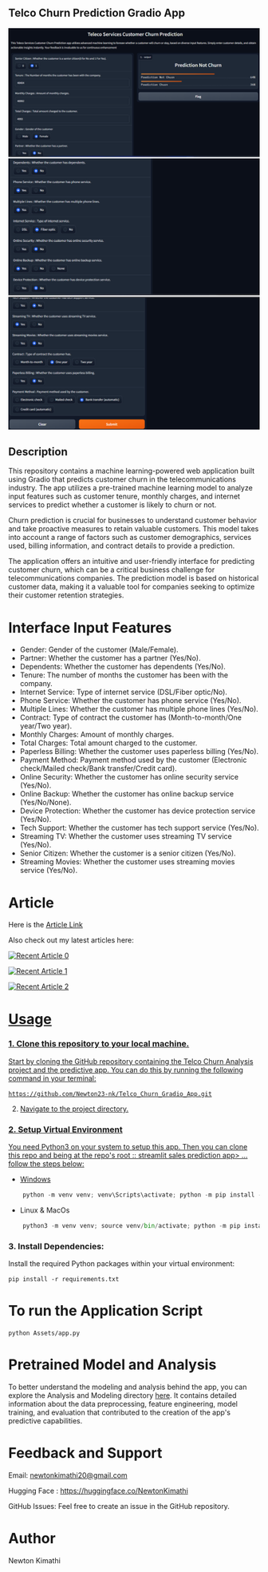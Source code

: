 ## Telco Churn Prediction Gradio App

![App Screenshot](Images/Interface.png)
![App Screenshot](Images/Interface2.png)
![App Screenshot](Images/Interface3.png)

## Description

This repository contains a machine learning-powered web application built using Gradio that predicts customer churn in the telecommunications industry. The app utilizes a pre-trained machine learning model to analyze input features such as customer tenure, monthly charges, and internet services to predict whether a customer is likely to churn or not.

Churn prediction is crucial for businesses to understand customer behavior and take proactive measures to retain valuable customers. This model takes into account a range of factors such as customer demographics, services used, billing information, and contract details to provide a prediction.

The application offers an intuitive and user-friendly interface for predicting customer churn, which can be a critical business challenge for telecommunications companies. The prediction model is based on historical customer data, making it a valuable tool for companies seeking to optimize their customer retention strategies.


# Interface Input Features
* Gender: Gender of the customer (Male/Female).
* Partner: Whether the customer has a partner (Yes/No).
* Dependents: Whether the customer has dependents (Yes/No).
* Tenure: The number of months the customer has been with the company.
* Internet Service: Type of internet service (DSL/Fiber optic/No).
* Phone Service: Whether the customer has phone service (Yes/No).
* Multiple Lines: Whether the customer has multiple phone lines (Yes/No).
* Contract: Type of contract the customer has (Month-to-month/One year/Two year).
* Monthly Charges: Amount of monthly charges.
* Total Charges: Total amount charged to the customer.
* Paperless Billing: Whether the customer uses paperless billing (Yes/No).
* Payment Method: Payment method used by the customer (Electronic check/Mailed check/Bank transfer/Credit card).
* Online Security: Whether the customer has online security service (Yes/No).
* Online Backup: Whether the customer has online backup service (Yes/No/None).
* Device Protection: Whether the customer has device protection service (Yes/No).
* Tech Support: Whether the customer has tech support service (Yes/No).
* Streaming TV: Whether the customer uses streaming TV service (Yes/No).
* Senior Citizen: Whether the customer is a senior citizen (Yes/No).
* Streaming Movies: Whether the customer uses streaming movies service (Yes/No).

# Article 
Here is the [Article Link](https://medium.com/@NewtonKimathi/imagine-youve-developed-a-sophisticated-machine-learning-model-in-this-case-one-that-predicts-ba6c0286b2c7)

Also check out my latest articles here:

<a target="_blank" href="https://github-readme-medium-recent-article.vercel.app/medium/@@NewtonKimathi/0"><img src="https://github-readme-medium-recent-article.vercel.app/medium/@@NewtonKimathi/0" alt="Recent Article 0"> 

<a target="_blank" href="https://github-readme-medium-recent-article.vercel.app/medium/@@NewtonKimathi/1"><img src="https://github-readme-medium-recent-article.vercel.app/medium/@@NewtonKimathi/1" alt="Recent Article 1">

<a target="_blank" href="https://github-readme-medium-recent-article.vercel.app/medium/@@NewtonKimathi/2"><img src="https://github-readme-medium-recent-article.vercel.app/medium/@@NewtonKimathi/2" alt="Recent Article 2">


# Usage

### 1. Clone this repository to your local machine.
Start by cloning the GitHub repository containing the Telco Churn Analysis project and the predictive app. You can do this by running the following command in your terminal:
```
https://github.com/Newton23-nk/Telco_Churn_Gradio_App.git
```

2. Navigate to the project directory.

 ### 2. Setup Virtual Environment
You need Python3 on your system to setup this app. Then you can clone this repo and being at the repo's root :: streamlit sales prediction app> ... follow the steps below:
* Windows
```python
    python -m venv venv; venv\Scripts\activate; python -m pip install -q --upgrade pip; python -m pip install -qr requirements.txt 
``` 
* Linux & MacOs
```python
    python3 -m venv venv; source venv/bin/activate; python -m pip install -q --upgrade pip; python -m pip install -qr requirements.txt  

```
### 3. Install Dependencies:
Install the required Python packages within your virtual environment:
```
pip install -r requirements.txt
```

 # To run the Application Script
 ``````
 python Assets/app.py
``````
# Pretrained Model and Analysis
To better understand the modeling and analysis behind the app, you can explore the Analysis and Modeling directory [here](https://github.com/Newton23-nk/Telco-Customer-Churn). It contains detailed information about the data preprocessing, feature engineering, model training, and evaluation that contributed to the creation of the app's predictive capabilities.

# Feedback and Support

Email: newtonkimathi20@gmail.com

Hugging Face : https://huggingface.co/NewtonKimathi

GitHub Issues: Feel free to create an issue in the GitHub repository.


# Author
Newton Kimathi